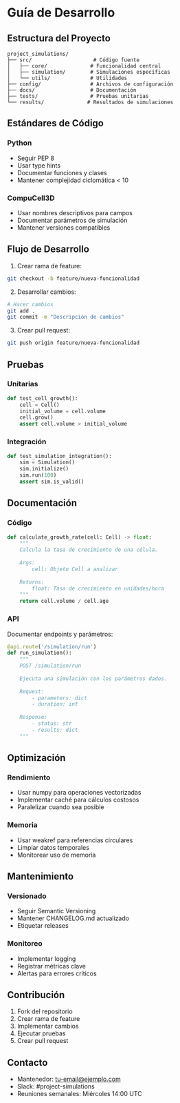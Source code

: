 # Guía de Desarrollo

## Estructura del Proyecto

```
project_simulations/
├── src/                    # Código fuente
│   ├── core/              # Funcionalidad central
│   ├── simulation/        # Simulaciones específicas
│   └── utils/             # Utilidades
├── config/                # Archivos de configuración
├── docs/                  # Documentación
├── tests/                 # Pruebas unitarias
└── results/              # Resultados de simulaciones
```

## Estándares de Código

### Python

- Seguir PEP 8
- Usar type hints
- Documentar funciones y clases
- Mantener complejidad ciclomática < 10

### CompuCell3D

- Usar nombres descriptivos para campos
- Documentar parámetros de simulación
- Mantener versiones compatibles

## Flujo de Desarrollo

1. Crear rama de feature:
```bash
git checkout -b feature/nueva-funcionalidad
```

2. Desarrollar cambios:
```bash
# Hacer cambios
git add .
git commit -m "Descripción de cambios"
```

3. Crear pull request:
```bash
git push origin feature/nueva-funcionalidad
```

## Pruebas

### Unitarias

```python
def test_cell_growth():
    cell = Cell()
    initial_volume = cell.volume
    cell.grow()
    assert cell.volume > initial_volume
```

### Integración

```python
def test_simulation_integration():
    sim = Simulation()
    sim.initialize()
    sim.run(100)
    assert sim.is_valid()
```

## Documentación

### Código

```python
def calculate_growth_rate(cell: Cell) -> float:
    """
    Calcula la tasa de crecimiento de una célula.
    
    Args:
        cell: Objeto Cell a analizar
        
    Returns:
        float: Tasa de crecimiento en unidades/hora
    """
    return cell.volume / cell.age
```

### API

Documentar endpoints y parámetros:
```python
@api.route('/simulation/run')
def run_simulation():
    """
    POST /simulation/run
    
    Ejecuta una simulación con los parámetros dados.
    
    Request:
        - parameters: dict
        - duration: int
    
    Response:
        - status: str
        - results: dict
    """
```

## Optimización

### Rendimiento

- Usar numpy para operaciones vectorizadas
- Implementar caché para cálculos costosos
- Paralelizar cuando sea posible

### Memoria

- Usar weakref para referencias circulares
- Limpiar datos temporales
- Monitorear uso de memoria

## Mantenimiento

### Versionado

- Seguir Semantic Versioning
- Mantener CHANGELOG.md actualizado
- Etiquetar releases

### Monitoreo

- Implementar logging
- Registrar métricas clave
- Alertas para errores críticos

## Contribución

1. Fork del repositorio
2. Crear rama de feature
3. Implementar cambios
4. Ejecutar pruebas
5. Crear pull request

## Contacto

- Mantenedor: tu-email@ejemplo.com
- Slack: #project-simulations
- Reuniones semanales: Miércoles 14:00 UTC 